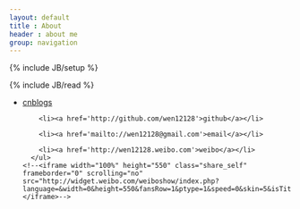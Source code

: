 ```yaml
---
layout: default
title : About
header : about me
group: navigation
---
```

{% include JB/setup %}

<div class="blog_list clearfix">
 <div class="content">
    {% include JB/read %}
      <ul>
        <li><a href='http://wen12128.cnblogs.com'>cnblogs</a></li>

        <li><a href='http://github.com/wen12128'>github</a></li>

        <li><a href='mailto://wen12128@gmail.com'>email</a></li>

        <li><a href='http://wen12128.weibo.com'>weibo</a></li>
      </ul>
    <!--<iframe width="100%" height="550" class="share_self"  frameborder="0" scrolling="no" src="http://widget.weibo.com/weiboshow/index.php?language=&width=0&height=550&fansRow=1&ptype=1&speed=0&skin=5&isTitle=1&noborder=1&isWeibo=1&isFans=1&uid=3296807540&verifier=1f8f3d1e&dpc=1"></iframe>-->
 </div>
</div>

